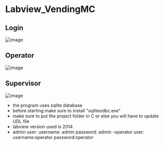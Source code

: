 # Labview_VendingMC

## Login

![image](https://user-images.githubusercontent.com/18179768/156853869-56aa06fe-9960-4470-bb18-af18c150683a.png)


## Operator

![image](https://user-images.githubusercontent.com/18179768/156853655-c53174e1-31da-46fb-9904-c7ae19d534b9.png)

## Supervisor

![image](https://user-images.githubusercontent.com/18179768/156853708-a93ba988-b408-4a5a-b704-d01320a1c32c.png)



- the program uses sqlite database
- before starting make sure to install "sqliteodbc.exe"
- make sure to put the project folder in C or else you will have to update UDL file
- labview version used is 2014
- admin user:
	username: admin
	password: admin
-operator user:
	username:operator
	password:operator
  
  
